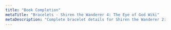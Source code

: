 ```yaml
---
title: "Book Completion"
metaTitle: "Bracelets - Shiren the Wanderer 4: The Eye of God Wiki"
metaDescription: "Complete bracelet details for Shiren the Wanderer 2: Oni Invasion!"
---
```

